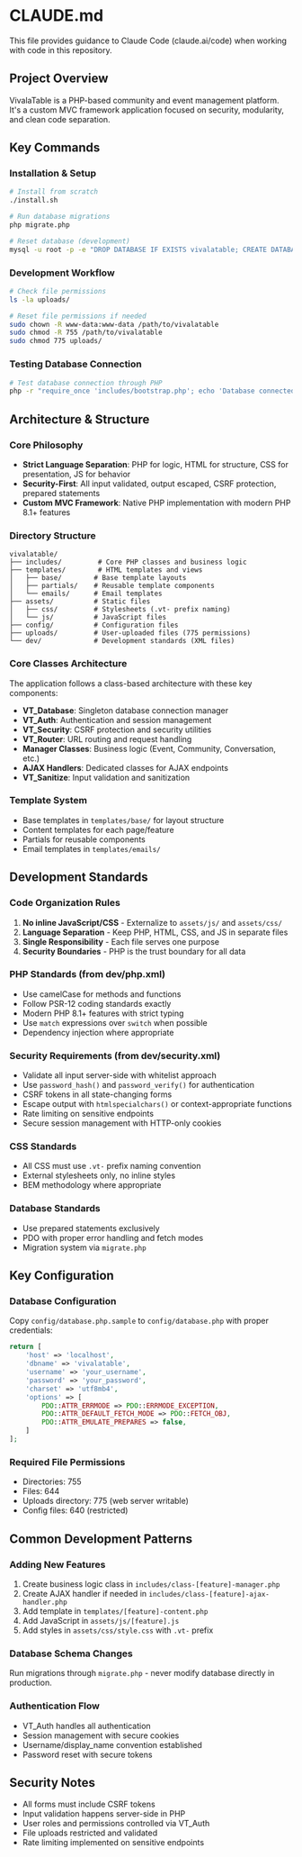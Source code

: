 # CLAUDE.md

This file provides guidance to Claude Code (claude.ai/code) when working with code in this repository.

## Project Overview

VivalaTable is a PHP-based community and event management platform. It's a custom MVC framework application focused on security, modularity, and clean code separation.

## Key Commands

### Installation & Setup
```bash
# Install from scratch
./install.sh

# Run database migrations
php migrate.php

# Reset database (development)
mysql -u root -p -e "DROP DATABASE IF EXISTS vivalatable; CREATE DATABASE vivalatable;"
```

### Development Workflow
```bash
# Check file permissions
ls -la uploads/

# Reset file permissions if needed
sudo chown -R www-data:www-data /path/to/vivalatable
sudo chmod -R 755 /path/to/vivalatable
sudo chmod 775 uploads/
```

### Testing Database Connection
```bash
# Test database connection through PHP
php -r "require_once 'includes/bootstrap.php'; echo 'Database connected successfully';"
```

## Architecture & Structure

### Core Philosophy
- **Strict Language Separation**: PHP for logic, HTML for structure, CSS for presentation, JS for behavior
- **Security-First**: All input validated, output escaped, CSRF protection, prepared statements
- **Custom MVC Framework**: Native PHP implementation with modern PHP 8.1+ features

### Directory Structure
```
vivalatable/
├── includes/         # Core PHP classes and business logic
├── templates/        # HTML templates and views
│   ├── base/        # Base template layouts
│   ├── partials/    # Reusable template components
│   └── emails/      # Email templates
├── assets/          # Static files
│   ├── css/         # Stylesheets (.vt- prefix naming)
│   └── js/          # JavaScript files
├── config/          # Configuration files
├── uploads/         # User-uploaded files (775 permissions)
└── dev/             # Development standards (XML files)
```

### Core Classes Architecture
The application follows a class-based architecture with these key components:

- **VT_Database**: Singleton database connection manager
- **VT_Auth**: Authentication and session management
- **VT_Security**: CSRF protection and security utilities
- **VT_Router**: URL routing and request handling
- **Manager Classes**: Business logic (Event, Community, Conversation, etc.)
- **AJAX Handlers**: Dedicated classes for AJAX endpoints
- **VT_Sanitize**: Input validation and sanitization

### Template System
- Base templates in `templates/base/` for layout structure
- Content templates for each page/feature
- Partials for reusable components
- Email templates in `templates/emails/`

## Development Standards

### Code Organization Rules
1. **No inline JavaScript/CSS** - Externalize to `assets/js/` and `assets/css/`
2. **Language Separation** - Keep PHP, HTML, CSS, and JS in separate files
3. **Single Responsibility** - Each file serves one purpose
4. **Security Boundaries** - PHP is the trust boundary for all data

### PHP Standards (from dev/php.xml)
- Use camelCase for methods and functions
- Follow PSR-12 coding standards exactly
- Modern PHP 8.1+ features with strict typing
- Use `match` expressions over `switch` when possible
- Dependency injection where appropriate

### Security Requirements (from dev/security.xml)
- Validate all input server-side with whitelist approach
- Use `password_hash()` and `password_verify()` for authentication
- CSRF tokens in all state-changing forms
- Escape output with `htmlspecialchars()` or context-appropriate functions
- Rate limiting on sensitive endpoints
- Secure session management with HTTP-only cookies

### CSS Standards
- All CSS must use `.vt-` prefix naming convention
- External stylesheets only, no inline styles
- BEM methodology where appropriate

### Database Standards
- Use prepared statements exclusively
- PDO with proper error handling and fetch modes
- Migration system via `migrate.php`

## Key Configuration

### Database Configuration
Copy `config/database.php.sample` to `config/database.php` with proper credentials:
```php
return [
    'host' => 'localhost',
    'dbname' => 'vivalatable',
    'username' => 'your_username',
    'password' => 'your_password',
    'charset' => 'utf8mb4',
    'options' => [
        PDO::ATTR_ERRMODE => PDO::ERRMODE_EXCEPTION,
        PDO::ATTR_DEFAULT_FETCH_MODE => PDO::FETCH_OBJ,
        PDO::ATTR_EMULATE_PREPARES => false,
    ]
];
```

### Required File Permissions
- Directories: 755
- Files: 644
- Uploads directory: 775 (web server writable)
- Config files: 640 (restricted)

## Common Development Patterns

### Adding New Features
1. Create business logic class in `includes/class-[feature]-manager.php`
2. Create AJAX handler if needed in `includes/class-[feature]-ajax-handler.php`
3. Add template in `templates/[feature]-content.php`
4. Add JavaScript in `assets/js/[feature].js`
5. Add styles in `assets/css/style.css` with `.vt-` prefix

### Database Schema Changes
Run migrations through `migrate.php` - never modify database directly in production.

### Authentication Flow
- VT_Auth handles all authentication
- Session management with secure cookies
- Username/display_name convention established
- Password reset with secure tokens

## Security Notes
- All forms must include CSRF tokens
- Input validation happens server-side in PHP
- User roles and permissions controlled via VT_Auth
- File uploads restricted and validated
- Rate limiting implemented on sensitive endpoints